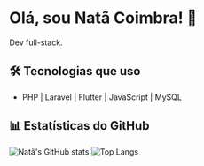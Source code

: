 # Olá, sou Natã Coimbra! 👋

Dev full-stack.

## 🛠️ Tecnologias que uso

- PHP | Laravel | Flutter | JavaScript | MySQL

## 📊 Estatísticas do GitHub

![Natã's GitHub stats](https://github-readme-stats.vercel.app/api?username=onatancoimbra&show_icons=true&hide_title=true)
![Top Langs](https://github-readme-stats.vercel.app/api/top-langs/?username=onatancoimbra&layout=compact&hide_title=true)
